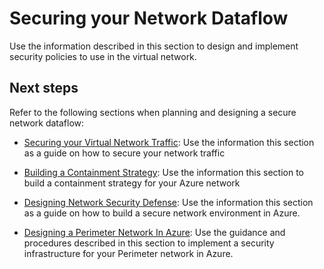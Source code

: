 # Securing your Network Dataflow


Use the information described in this section to design and implement security policies to use in the virtual network.



## Next steps

Refer to the following sections when planning and designing a secure network dataflow:

  - [Securing your Virtual Network Traffic](4.0-Securing-your-Network-Dataflow.md):  Use the information this section as a guide on how to secure your network traffic
	
  - [Building a Containment Strategy](4.1-Securing-your-Virtual-Network-Traffic.md):  Use the information this section to build a containment strategy for your Azure network
	
  - [Designing Network Security Defense](4.2-Building-a-Containment-Strategy.md):   Use the information this section as a guide on how to build a secure network environment in Azure.  

  - [Designing a Perimeter Network In Azure](4.3-Building-a-Containment-Strategy.md):  Use the guidance and procedures described in this section to implement a security infrastructure for your Perimeter network in Azure.
	
